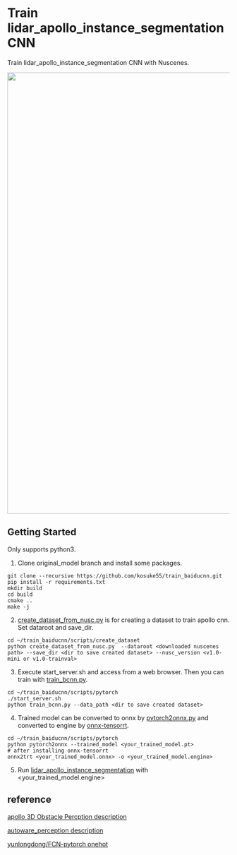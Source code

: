 # Train lidar\_apollo\_instance\_segmentation CNN  

Train lidar\_apollo\_instance\_segmentation CNN with Nuscenes.  

<img src="https://user-images.githubusercontent.com/39142679/85943007-32e7a280-b968-11ea-9d9e-51e9b157bfe5.gif" width="1000">  

## Getting Started  
Only supports python3.  

1) Clone original_model branch and install some packages.  
```
git clone --recursive https://github.com/kosuke55/train_baiducnn.git
pip install -r requirements.txt
mkdir build
cd build
cmake ..
make -j
```

2) [create_dataset_from_nusc.py](scripts/create_dataset/create_dataset_from_nusc.py) is for creating a dataset to train apollo cnn.  Set dataroot and save_dir.  

```
cd ~/train_baiducnn/scripts/create_dataset  
python create_dataset_from_nusc.py  --dataroot <downloaded nuscenes path> --save_dir <dir to save created dataset> --nusc_version <v1.0-mini or v1.0-trainval>  
```

3) Execute start\_server.sh and access from a web browser. Then you can train with [train_bcnn.py](scripts/pytorch/train_bcnn.py).  

```
cd ~/train_baiducnn/scripts/pytorch  
./start_server.sh  
python train_bcnn.py --data_path <dir to save created dataset>  
```

4) Trained model can be converted to onnx by [pytorch2onnx.py](scripts/pytorch/pytorch2onnx.py) and converted to engine by [onnx-tensorrt](https://github.com/onnx/onnx-tensorrt).  

```
cd ~/train_baiducnn/scripts/pytorch  
python pytorch2onnx --trained_model <your_trained_model.pt>  
# after installing onnx-tensorrt  
onnx2trt <your_trained_model.onnx> -o <your_trained_model.engine>  
```

5) Run [lidar_apollo_instance_segmentation](https://github.com/tier4/Pilot.Auto/tree/master/perception/object_recognition/detection/lidar_apollo_instance_segmentation) with <your_trained_model.engine>  

## reference
[apollo 3D Obstacle Percption description][1]  

[1]:https://github.com/ApolloAuto/apollo/blob/master/docs/specs/3d_obstacle_perception.md

[autoware_perception description][2]  

[2]:https://github.com/k0suke-murakami/autoware_perception/tree/feature/integration_baidu_seg/lidar_apollo_cnn_seg_detect

[yunlongdong/FCN-pytorch onehot][3]  

[3]:https://github.com/yunlongdong/FCN-pytorch/blob/master/onehot.py
